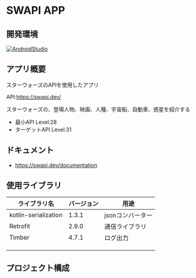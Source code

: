 # SWAPI APP

## 開発環境
[![AndroidStudio](https://img.shields.io/badge/Android%20Studio-Bumblebee%20%7C%202021.1.1%20Patch%203-blue)](https://developer.android.com/studio/)

## アプリ概要
スターウォーズのAPIを使用したアプリ

API:https://swapi.dev/

スターウォーズの、登場人物、映画、人種、宇宙船、自動車、惑星を紹介する

* 最小API Level:28
* ターゲットAPI Level:31

## ドキュメント
* https://swapi.dev/documentation

## 使用ライブラリ
|ライブラリ名|バージョン|用途|
|--|--|--|
| kotlin-serialization | 1.3.1 | jsonコンバーター |
| Retrofit | 2.9.0 | 通信ライブラリ |
| Timber | 4.7.1 | ログ出力 |
| | | |
| | | |
| | | |



## プロジェクト構成
